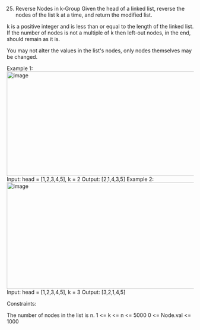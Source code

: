 25. Reverse Nodes in k-Group
Given the head of a linked list, reverse the nodes of the list k at a time, and return the modified list.

k is a positive integer and is less than or equal to the length of the linked list. If the number of nodes is not a multiple of k then left-out nodes, in the end, should remain as it is.

You may not alter the values in the list's nodes, only nodes themselves may be changed.

 

Example 1:
<img width="682" height="281" alt="image" src="https://github.com/user-attachments/assets/bc4ed8e3-3d11-47a5-959b-94d502b4d5b2" />
Input: head = [1,2,3,4,5], k = 2
Output: [2,1,4,3,5]
Example 2:
<img width="682" height="287" alt="image" src="https://github.com/user-attachments/assets/3f1ba5d2-9858-4042-b12d-68ae97ed642a" />
Input: head = [1,2,3,4,5], k = 3
Output: [3,2,1,4,5]
 

Constraints:

The number of nodes in the list is n.
1 <= k <= n <= 5000
0 <= Node.val <= 1000
